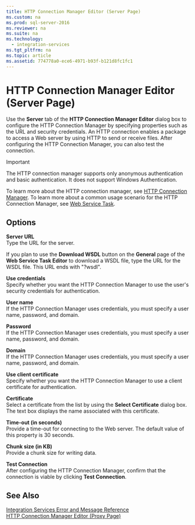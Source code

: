 ```yaml
---
title: HTTP Connection Manager Editor (Server Page)
ms.custom: na
ms.prod: sql-server-2016
ms.reviewer: na
ms.suite: na
ms.technology: 
  - integration-services
ms.tgt_pltfrm: na
ms.topic: article
ms.assetid: 774778a0-ece6-4971-b93f-b121d8fc1fc1
---
```

# HTTP Connection Manager Editor (Server Page)
  Use the **Server** tab of the **HTTP Connection Manager Editor** dialog box to configure the HTTP Connection Manager by specifying properties such as the URL and security credentials. An HTTP connection enables a package to access a Web server by using HTTP to send or receive files. After configuring the HTTP Connection Manager, you can also test the connection.  
  
> [!IMPORTANT]  
>  The HTTP connection manager supports only anonymous authentication and basic authentication. It does not support Windows Authentication.  
  
 To learn more about the HTTP connection manager, see [HTTP Connection Manager](../../Topics/TopicNameNotContainA/HTTP-Connection-Manager.md). To learn more about a common usage scenario for the HTTP Connection Manager, see [Web Service Task](../../Topics/TopicNameNotContainA/Web-Service-Task.md).  
  
## Options  
 **Server URL**  
 Type the URL for the server.  
  
 If you plan to use the **Download WSDL** button on the **General** page of the **Web Service Task Editor** to download a WSDL file, type the URL for the WSDL file. This URL ends with "?wsdl".  
  
 **Use credentials**  
 Specify whether you want the HTTP Connection Manager to use the user's security credentials for authentication.  
  
 **User name**  
 If the HTTP Connection Manager uses credentials, you must specify a user name, password, and domain.  
  
 **Password**  
 If the HTTP Connection Manager uses credentials, you must specify a user name, password, and domain.  
  
 **Domain**  
 If the HTTP Connection Manager uses credentials, you must specify a user name, password, and domain.  
  
 **Use client certificate**  
 Specify whether you want the HTTP Connection Manager to use a client certificate for authentication.  
  
 **Certificate**  
 Select a certificate from the list by using the **Select Certificate** dialog box. The text box displays the name associated with this certificate.  
  
 **Time\-out \(in seconds\)**  
 Provide a time\-out for connecting to the Web server. The default value of this property is 30 seconds.  
  
 **Chunk size \(in KB\)**  
 Provide a chunk size for writing data.  
  
 **Test Connection**  
 After configuring the HTTP Connection Manager, confirm that the connection is viable by clicking **Test Connection**.  
  
## See Also  
 [Integration Services Error and Message Reference](../../Topics/TopicNameNotContainA/Integration-Services-Error-and-Message-Reference.md)   
 [HTTP Connection Manager Editor &#40;Proxy Page&#41;](../../Topics/TopicNameNotContainA/HTTP-Connection-Manager-Editor--Proxy-Page-.md)  
  
  